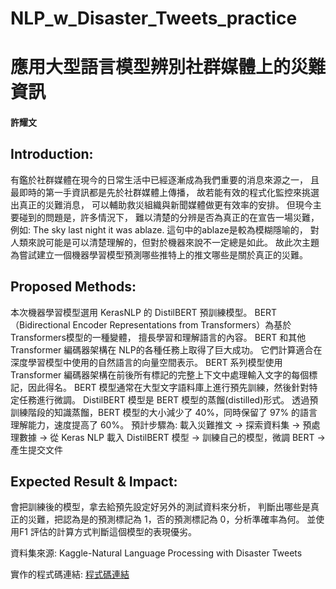 # NLP_w_Disaster_Tweets_practice
# 應用大型語言模型辨別社群媒體上的災難資訊
#### 許耀文
## Introduction: 
有鑑於社群媒體在現今的日常生活中已經逐漸成為我們重要的消息來源之一，
且最即時的第一手資訊都是先於社群媒體上傳播，
故若能有效的程式化監控來挑選出真正的災難消息，
可以輔助救災組織與新聞媒體做更有效率的安排。
但現今主要碰到的問題是，許多情況下，
難以清楚的分辨是否為真正的在宣告一場災難，
例如: The sky last night it was ablaze. 這句中的ablaze是較為模糊隱喻的，
對人類來說可能是可以清楚理解的，但對於機器來說不一定總是如此。
故此次主題為嘗試建立一個機器學習模型預測哪些推特上的推文哪些是關於真正的災難。

## Proposed Methods: 
本次機器學習模型選用 KerasNLP 的 DistilBERT 預訓練模型。
BERT（Bidirectional Encoder Representations from Transformers）為基於Transformers模型的一種變體，
擅長學習和理解語言的內容。
BERT 和其他Transformer 編碼器架構在 NLP的各種任務上取得了巨大成功。
它們計算適合在深度學習模型中使用的自然語言的向量空間表示。
BERT 系列模型使用 Transformer 編碼器架構在前後所有標記的完整上下文中處理輸入文字的每個標記，因此得名。
BERT 模型通常在大型文字語料庫上進行預先訓練，然後針對特定任務進行微調。
DistilBERT 模型是 BERT 模型的蒸餾(distilled)形式。
透過預訓練階段的知識蒸餾，BERT 模型的大小減少了 40%，同時保留了 97% 的語言理解能力，速度提高了 60%。
預計步驟為: 載入災難推文 → 探索資料集 → 預處理數據 → 從 Keras NLP 載入 DistilBERT 模型 → 訓練自己的模型，微調 BERT → 產生提交文件

## Expected Result & Impact: 
會把訓練後的模型，拿去給預先設定好另外的測試資料來分析，
判斷出哪些是真正的災難，把認為是的預測標記為 1，否的預測標記為 0，分析準確率為何。
並使用F1 評估的計算方式判斷這個模型的表現優劣。

資料集來源: Kaggle-Natural Language Processing with Disaster Tweets

實作的程式碼連結: [程式碼連結](https://colab.research.google.com/drive/1mCWCBwt7RXITSOjRBAvhRQ3FwES1P5Cy?usp=sharing 
)
